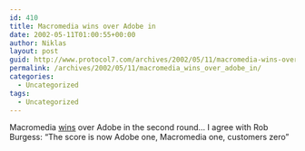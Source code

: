 ```yaml
---
id: 410
title: Macromedia wins over Adobe in
date: 2002-05-11T01:00:55+00:00
author: Niklas
layout: post
guid: http://www.protocol7.com/archives/2002/05/11/macromedia-wins-over-adobe-in/
permalink: /archives/2002/05/11/macromedia_wins_over_adobe_in/
categories:
  - Uncategorized
tags:
  - Uncategorized
---
```

<div class='microid-163a81ffb81fbb9b719e6574d732ea22fed89b75'>
  <p>
    Macromedia <a href="http://biz.yahoo.com/prnews/020510/sff036_1.html">wins</a> over Adobe in the second round&#8230; I agree with Rob Burgess: &#8220;The score is now Adobe one, Macromedia one, customers zero&#8221;
  </p>
</div>